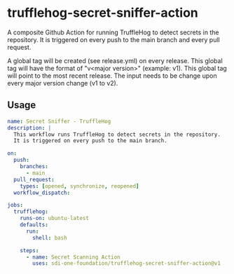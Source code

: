 # trufflehog-secret-sniffer-action
A composite Github Action for running TruffleHog to detect secrets in the repository. It is triggered on every push to the main branch and every pull request.

A global tag will be created (see release.yml) on every release.  This global tag will have the format of "v\<major version\>" (example: v1).  This global tag will point to the most recent release.  The input needs to be change upon every major version change (v1 to v2).

## Usage

```yaml
name: Secret Sniffer - TruffleHog
description: |
  This workflow runs TruffleHog to detect secrets in the repository.
  It is triggered on every push to the main branch.

on:
  push:
    branches:
      - main
  pull_request:
    types: [opened, synchronize, reopened]
  workflow_dispatch:

jobs:
  trufflehog:
    runs-on: ubuntu-latest
    defaults:
      run:
        shell: bash

    steps:
      - name: Secret Scanning Action
        uses: sdi-one-foundation/trufflehog-secret-sniffer-action@v1
```
